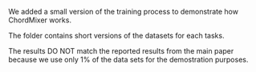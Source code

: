 We added a small version of the training process to demonstrate how ChordMixer works.

The folder contains short versions of the datasets for each tasks. 

The results DO NOT match the reported results from the main paper because we use only 1% of the data sets for the demostration purposes.

